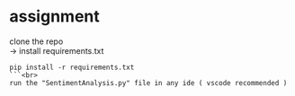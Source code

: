 # assignment
clone the repo
<br>
-> install requirements.txt<br>
```
pip install -r requirements.txt
```<br>
run the "SentimentAnalysis.py" file in any ide ( vscode recommended )
